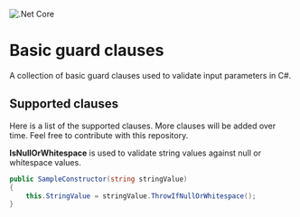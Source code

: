 ![.Net Core](https://github.com/koala-fingers/basic-guards/workflows/.NET%20Core/badge.svg?event=push)

# Basic guard clauses

A collection of basic guard clauses used to validate input parameters in C#.

## Supported clauses

Here is a list of the supported clauses. More clauses will be added over time. Feel free to contribute with this repository.


**IsNullOrWhitespace** is used to validate string values against null or whitespace values.

```csharp
public SampleConstructor(string stringValue)
{
    this.StringValue = stringValue.ThrowIfNullOrWhitespace();
}
```
